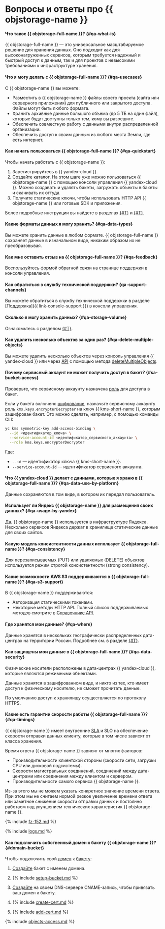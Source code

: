 # Вопросы и ответы про {{ objstorage-name }}

#### Что такое {{ objstorage-full-name }}? {#qa-what-is}

{{ objstorage-full-name }} — это универсальное масштабируемое решение для хранения данных. Оно подходит как для высоконагруженных сервисов, которым требуется надежный и быстрый доступ к данным, так и для проектов с невысокими требованиями к инфраструктуре хранения.

#### Что я могу делать с {{ objstorage-full-name }}? {#qa-usecases}

С {{ objstorage-name }} вы можете:
* Разместить в {{ objstorage-name }} файлы своего проекта (сайта или серверного приложения) для публичного или закрытого доступа. Файлы могут быть любого формата.
* Хранить архивные данные большого объема (до 5 ТБ на один файл), которые будут доступны только тем, кому вы разрешите.
* Обеспечить совместную работу с данными внутри распределенной организации.
* Обеспечить доступ к своим данным из любого места Земли, где есть интернет.

#### Как начать пользоваться {{ objstorage-full-name }}? {#qa-quickstart}

Чтобы начать работать с {{ objstorage-name }}:
1. Зарегистрируйтесь в {{ yandex-cloud }}.
1. Создайте каталог.
   На этом шаге уже можно пользоваться {{ objstorage-name }} с помощью консоли управления {{ yandex-cloud }}. Можно создавать и удалять бакеты, загружать объекты в бакеты и скачивать их оттуда.
1. Получите статические ключи, чтобы использовать HTTP API {{ objstorage-name }} или готовые SDK и приложения.

Более подробные инструкции вы найдете в разделах [{#T}](quickstart.md) и [{#T}](s3/index.md).

#### Какие форматы данных я могу хранить? {#qa-data-types}

Вы можете хранить данные в любом формате. {{ objstorage-full-name }} сохраняет данные в изначальном виде, никаким образом их не преобразовывая.



#### Как мне оставить отзыв на {{ objstorage-full-name }}? {#qa-feedback}

Воспользуйтесь формой обратной связи на странице поддержки в консоли управления.


#### Как обратиться в службу технической поддержки? {qa-support-channels}


Вы можете обратиться в службу технической поддержки в разделе [Поддержка]({{ link-console-support }}) в консоли управления.



#### Сколько я могу хранить данных? {#qa-storage-volume}

Ознакомьтесь с разделом [{#T}](concepts/limits.md).

#### Как удалить несколько объектов за один раз? {#qa-delete-multiple-objects}

Вы можете удалить несколько объектов через консоль управления {{ yandex-cloud }} или через [API](../glossary/rest-api.md) с помощью метода [deleteMultipleObjects](s3/api-ref/object/deletemultipleobjects.md).


#### Почему сервисный аккаунт не может получить доступ в бакет? {#sa-bucket-access}

Проверьте, что сервисному аккаунту назначена [роль](./security/#roles-list) для доступа в бакет.


Если у бакета включено [шифрование](./concepts/encryption.md), назначьте сервисному аккаунту [роль](../kms/security/#service) `kms.keys.encrypterDecrypter` на [ключ {{ kms-short-name }}](../kms/concepts/key.md), которым зашифрован бакет. Это можно сделать, например, с помощью команды CLI:

```bash
yc kms symmetric-key add-access-binding \
  --id <идентификатор_ключа> \
  --service-account-id <идентификатор_сервисного_аккаунта> \
  --role kms.keys.encrypterDecrypter
```

Где:
* `--id` — идентификатор ключа {{ kms-short-name }}.
* `--service-account-id` — идентификатор сервисного аккаунта.



#### Что {{ yandex-cloud }} делает с данными, которые я храню в {{ objstorage-full-name }}? {#qa-data-use-by-platform}

Данные сохраняются в том виде, в котором их передал пользователь.



#### Использует ли Яндекс {{ objstorage-name }} для размещения своих данных? {#qa-usage-by-yandex}

Да. {{ objstorage-name }} используется в инфраструктуре Яндекса. Несколько сервисов Яндекса держат в хранилище статические данные для своих сайтов.



#### Какую модель консистентности данных использует {{ objstorage-full-name }}? {#qa-consistency}

Для перезаписываемых (PUT) или удаляемых (DELETE) объектов используется режим строгой консистентности (strong consistency).

#### Какие возможности AWS S3 поддерживаются в {{ objstorage-full-name }}? {#qa-s3-support}

В {{ objstorage-name }} поддерживаются:
* Авторизация статическими токенами.
* Некоторые методы HTTP API. Полный список поддерживаемых методов смотрите в [Справочнике API](s3/api-ref/index.md).



#### Где хранятся мои данные? {#qa-where}

Данные хранятся в нескольких географически распределенных дата-центрах на территории России. Подробнее см. в разделе [{#T}](../overview/concepts/geo-scope.md).



#### Как защищены мои данные в {{ objstorage-full-name }}? {#qa-data-security}

Физические носители расположены в дата-центрах {{ yandex-cloud }}, которые являются режимными объектами.

Данные хранятся в зашифрованном виде, и никто из тех, кто имеет доступ к физическому носителю, не сможет прочитать данные.

По умолчанию доступ к хранилищу осуществляется по протоколу HTTPS.

#### Какие есть гарантии скорости работы {{ objstorage-full-name }}? {#qa-timings}

{{ objstorage-name }} имеет внутренние [SLA](../glossary/sla.md) и SLO на обеспечение скорости отправки данных клиенту, которые в том числе зависят от класса хранения.

Время ответа {{ objstorage-name }} зависит от многих факторов:
* Производительности клиентской стороны (скорости сети, загрузки CPU или дисковой подсистемы).
* Скорости магистральных соединений, соединений между дата-центрами или соединения между клиентом и сервером.
* Производительности самого сервиса {{ objstorage-name }}.

Из-за этого мы не можем указать конкретное значение времени ответа. При этом мы не считаем нормой резкое увеличение времени ответа или заметное снижение скорости отправки данных и постоянно работаем над улучшением технических характеристик {{ objstorage-name }}.



{% include [fz-152.md](../_qa/fz-152.md) %}


{% include [logs.md](../_qa/logs.md) %}



#### Как подключить собственный домен к бакету {{ objstorage-name }}? {#domain-bucket}

Чтобы подключить свой [домен](operations/hosting/own-domain.md) к [бакету](concepts/bucket.md):

1. [Создайте](operations/buckets/create.md) бакет с именем домена.

1. {% include [setup-bucket.md](../_includes/storage/setup-bucket.md) %}

1. [Создайте](operations/hosting/own-domain.md#domain-support) на своем DNS-сервере CNAME-запись, чтобы привязать ваш домен к бакету.

1. {% include [create-cert.md](../_includes/storage/create-cert.md) %}

1. {% include [add-cert.md](../_includes/storage/add-cert.md) %}

{% include [objects-access.md](../_includes/storage/objects-access.md) %}

